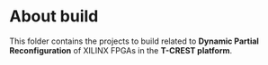 About build
===========

This folder contains the projects to build related to **Dynamic Partial Reconfiguration** of XILINX FPGAs in the **T-CREST platform**.
